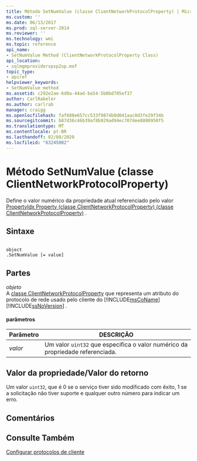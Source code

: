 ```yaml
---
title: Método SetNumValue (classe ClientNetworkProtocolProperty) | Microsoft Docs
ms.custom: ''
ms.date: 06/13/2017
ms.prod: sql-server-2014
ms.reviewer: ''
ms.technology: wmi
ms.topic: reference
api_name:
- SetNumValue Method (ClientNetworkProtocolProperty Class)
api_location:
- sqlmgmproviderxpsp2up.mof
topic_type:
- apiref
helpviewer_keywords:
- SetNumValue method
ms.assetid: c292e2ae-6d0a-44ad-ba54-5b0bd705ef37
author: CarlRabeler
ms.author: carlrab
manager: craigg
ms.openlocfilehash: faf680e657cc533f9874b0d041aac0d3fe29f34b
ms.sourcegitcommit: b87d36c46b39af8b929ad94ec707dee8800950f5
ms.translationtype: MT
ms.contentlocale: pt-BR
ms.lasthandoff: 02/08/2020
ms.locfileid: "63245002"
---
```

# <a name="setnumvalue-method-clientnetworkprotocolproperty-class"></a>Método SetNumValue (classe ClientNetworkProtocolProperty)
  Define o valor numérico da propriedade atual referenciado pelo valor [PropertyIdx Property (classe ClientNetworkProtocolProperty) (classe ClientNetworkProtocolProperty)](clientnetworkprotocolproperty-class.md) .  
  
## <a name="syntax"></a>Sintaxe  
  
```  
  
object  
.SetNumValue [= value]  
```  
  
## <a name="parts"></a>Partes  
 *objeto*  
 A [classe ClientNetworkProtocolProperty](clientnetworkprotocolproperty-class.md) que representa um atributo do protocolo de rede usado pelo cliente do [!INCLUDE[msCoName](../../../includes/msconame-md.md)] [!INCLUDE[ssNoVersion](../../../includes/ssnoversion-md.md)] .  
  
#### <a name="parameters"></a>parâmetros  
  
|Parâmetro|DESCRIÇÃO|  
|---------------|-----------------|  
|*valor*|Um valor `uint32` que especifica o valor numérico da propriedade referenciada.|  
  
## <a name="property-valuereturn-value"></a>Valor da propriedade/Valor do retorno  
 Um valor `uint32`, que é 0 se o serviço tiver sido modificado com êxito, 1 se a solicitação não tiver suporte e qualquer outro número para indicar um erro.  
  
## <a name="remarks"></a>Comentários  
  
## <a name="see-also"></a>Consulte Também  
 [Configurar protocolos de cliente](../../../database-engine/configure-windows/configure-client-protocols.md)  
  
  
